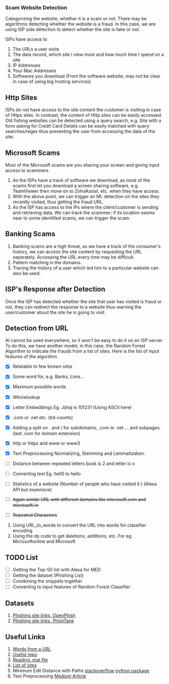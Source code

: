 ### Scam Website Detection

Categorizing the website, whether it is a scam or not. There may be algorithms detecting whether the website is a fraud. In this case, we are using ISP side detection to detect whether the site is fake or not.

ISPs have access to
1) The URLs a user visits
2) The data record, which site I view most and how much time I spend on a site
3) IP Addresses
4) Your Mac Addresses
5) Softwares you download (From the software website, may not be clear in case of using big hosting services)

## Http Sites
ISPs do not have access to the site content the customer is visiting in case of Https sites. In contrast, the content of Http sites can be easily accessed. Old fishing websites can be detected using a query search, e.g. Site with a form asking for Credit Card Details can be easily matched with query searches/regex thus preventing the user from accessing the data of the site.

## Microsoft Scams
Most of the Microsoft scams are you sharing your screen and giving input access to scammers.
1) As the ISPs have a track of software we download, as most of the scams first let you download a screen sharing software, e.g. TeamViewer then move on to ZohoAssist, etc. when they have access.
2) With the above point, we can trigger an ML detection on the sites they recently visited, thus getting the fraud URL.
3) As the ISP has access to the IPs where the client/customer is sending and retrieving data. We can track the scammer; if its location seems near to some identified scams, we can trigger the scam. 

## Banking Scams
1) Banking scams are a high threat, as we have a track of the consumer's history, we can access the site content by requesting the URL separately. Accessing the URL every time may be difficult.
2) Pattern matching in the domains.
3) Tracing the history of a user which led him to a particular website can also be used.

## ISP's Response after Detection
Once the ISP has detected whether the site that user has visited is fraud or not, they can redirect the response to a website thus warning the user/customer about the site he is going to visit.


## Detection from URL
AI cannot be used everywhere, so it won't be easy to do it on an ISP server. To do this, we have another model; in this case, the Random Forest Algorithm to indicate the frauds from a list of sites. Here is the list of input features of the algorithm.

- [x] Relatable to few known sites 
- [x] Some word for, e.g. Banks, Lons...
- [x] Maximum possible words
- [x] Whoislookup
- [x] Letter Embeddings Eg. Jijhaj is 101231 (Using ASCII here)
- [x] .com or .net etc. (tld-counts)
- [x] Adding a split on . and / for subdomains, .com or .net ... and subpages. (last .com for domain extension)
- [x] http or https and www or www3
- [x] Text Preprocessing Normalizing, Stemming and Lemmatization.


- [ ] Distance between repeated letters book is 2 and letter is o
- [ ] Converting text Eg. hell0 to hello
- [ ] Statistics of a website (Number of people who have visited it.) (Alexa API but expensive)

- [ ] ~~Again similar URL with different domains like microsoft.com and microsofti.in~~
- [ ] ~~Repeated Characters~~

1) Using URL_to_words to convert the URL into words for classifier encoding
2) Using the dp code to get deletions, additions, etc. For eg. Microsoftonline and Microsoft

## TODO List
- [ ] Getting the Top-50 list with Alexa for MED
- [ ] Getting the dataset (Phishing List)
- [ ] Comibining the snippets together
- [ ] Converting to input features of Random Forest Classifier

## Datasets
1) [Phishing site links, OpenPhish](https://openphish.com/feed.txt)
2) [Phishing site links, PhishTank](https://www.phishtank.com/developer_info.php)

## Useful Links
1) [Words from a URL](https://stackoverflow.com/questions/8870261/how-to-split-text-without-spaces-into-list-of-words)
2) [Useful repo](https://github.com/shramos/Awesome-Cybersecurity-Datasets)
3) [Reading .mat file](https://stackoverflow.com/questions/874461/read-mat-files-in-python)
4) [List of sites](https://lifars.com/wp-content/uploads/2016/11/Sites-with-blocklist-of-malicious-IPs-and-URLs.pdf)
5) Minimum Edit Distance with Paths [stackoverflow](https://stackoverflow.com/questions/10638597/minimum-edit-distance-reconstruction) [python package](https://pypi.org/project/python-Levenshtein/)
6) Text Preprocessing [Medium Article](https://towardsdatascience.com/a-handbook-to-text-preprocessing-890f73fd28f8)